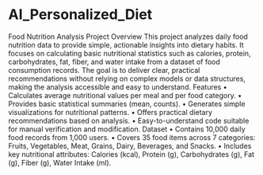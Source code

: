 # AI_Personalized_Diet
Food Nutrition Analysis Project
Overview
This project analyzes daily food nutrition data to provide simple, actionable insights into dietary habits. It focuses on calculating basic nutritional statistics such as calories, protein, carbohydrates, fat, fiber, and water intake from a dataset of food consumption records. The goal is to deliver clear, practical recommendations without relying on complex models or data structures, making the analysis accessible and easy to understand.
Features
	•	Calculates average nutritional values per meal and per food category.
	•	Provides basic statistical summaries (mean, counts).
	•	Generates simple visualizations for nutritional patterns.
	•	Offers practical dietary recommendations based on analysis.
	•	Easy-to-understand code suitable for manual verification and modification.
Dataset
	•	Contains 10,000 daily food records from 1,000 users.
	•	Covers 35 food items across 7 categories: Fruits, Vegetables, Meat, Grains, Dairy, Beverages, and Snacks.
	•	Includes key nutritional attributes: Calories (kcal), Protein (g), Carbohydrates (g), Fat (g), Fiber (g), Water Intake (ml).
